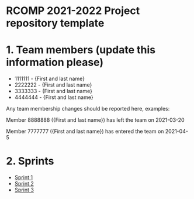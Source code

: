 RCOMP 2021-2022 Project repository template
===========================================
# 1. Team members (update this information please) #
  * 1111111 - {First and last name} 
  * 2222222 - {First and last name} 
  * 3333333 - {First and last name} 
  * 4444444 - {First and last name}  

Any team membership changes should be reported here, examples:

Member 8888888 ({First and last name}) has left the team on 2021-03-20

Member 7777777 ({First and last name}) has entered the team on 2021-04-5
# 2. Sprints #
  * [Sprint 1](doc/sprint1/)
  * [Sprint 2](doc/sprint2/)
  * [Sprint 3](doc/sprint3/)

